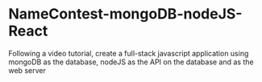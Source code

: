 # NameContest-mongoDB-nodeJS-React
 Following a video tutorial, create a full-stack javascript application using mongoDB as the database, nodeJS as the API on the database and as the web server
